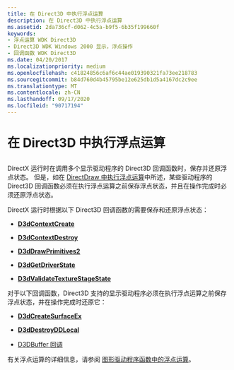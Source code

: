 ```yaml
---
title: 在 Direct3D 中执行浮点运算
description: 在 Direct3D 中执行浮点运算
ms.assetid: 2da736cf-d062-4c5a-b9f5-6b35f199660f
keywords:
- 浮点运算 WDK Direct3D
- Direct3D WDK Windows 2000 显示，浮点操作
- 回调函数 WDK Direct3D
ms.date: 04/20/2017
ms.localizationpriority: medium
ms.openlocfilehash: c41824856c6af6c44ae019390321fa73ee218783
ms.sourcegitcommit: b84d760d4b45795be12e625db1d5a4167dc2c9ee
ms.translationtype: MT
ms.contentlocale: zh-CN
ms.lasthandoff: 09/17/2020
ms.locfileid: "90717194"
---
```

# <a name="performing-floating-point-operations-in-direct3d"></a>在 Direct3D 中执行浮点运算


## <span id="ddk_performing_floating_point_operations_in_direct3d_gg"></span><span id="DDK_PERFORMING_FLOATING_POINT_OPERATIONS_IN_DIRECT3D_GG"></span>


DirectX 运行时在调用多个显示驱动程序的 Direct3D 回调函数时，保存并还原浮点状态。 但是，如在 [DirectDraw 中执行浮点运算](performing-floating-point-operations-in-directdraw.md)中所述，某些驱动程序的 Direct3D 回调函数必须在执行浮点运算之前保存浮点状态，并且在操作完成时必须还原浮点状态。

DirectX 运行时根据以下 Direct3D 回调函数的需要保存和还原浮点状态：

-   [**D3dContextCreate**](/windows-hardware/drivers/ddi/d3dhal/nc-d3dhal-lpd3dhal_contextcreatecb)

-   [**D3dContextDestroy**](/windows-hardware/drivers/ddi/d3dhal/nc-d3dhal-lpd3dhal_contextdestroycb)

-   [**D3dDrawPrimitives2**](/windows-hardware/drivers/ddi/d3dhal/nc-d3dhal-lpd3dhal_drawprimitives2cb)

-   [**D3dGetDriverState**](/windows/win32/api/ddrawint/nc-ddrawint-pdd_getdriverstate)

-   [**D3dValidateTextureStageState**](/windows-hardware/drivers/ddi/d3dhal/nc-d3dhal-lpd3dhal_validatetexturestagestatecb)

对于以下回调函数，Direct3D 支持的显示驱动程序必须在执行浮点运算之前保存浮点状态，并在操作完成时还原它：

-   [**D3dCreateSurfaceEx**](/windows/win32/api/ddrawint/nc-ddrawint-pdd_createsurfaceex)

-   [**D3dDestroyDDLocal**](/windows/win32/api/ddrawint/nc-ddrawint-pdd_destroyddlocal)

-   [D3DBuffer 回调](/windows-hardware/drivers/ddi/index)

有关浮点运算的详细信息，请参阅 [图形驱动程序函数中的浮点运算](floating-point-operations-in-graphics-driver-functions.md)。

 


